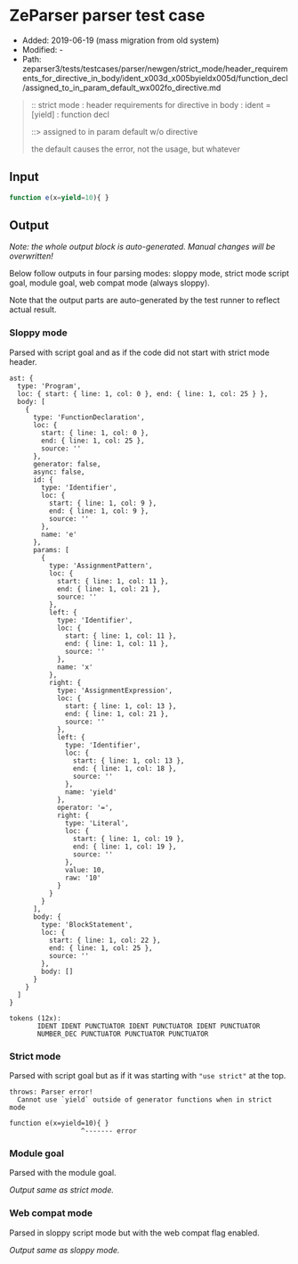 # ZeParser parser test case

- Added: 2019-06-19 (mass migration from old system)
- Modified: -
- Path: zeparser3/tests/testcases/parser/newgen/strict_mode/header_requirements_for_directive_in_body/ident_x003d_x005byieldx005d/function_decl/assigned_to_in_param_default_wx002fo_directive.md

> :: strict mode : header requirements for directive in body : ident = [yield] : function decl
>
> ::> assigned to in param default w/o directive
>
> the default causes the error, not the usage, but whatever

## Input

`````js
function e(x=yield=10){ }
`````

## Output

_Note: the whole output block is auto-generated. Manual changes will be overwritten!_

Below follow outputs in four parsing modes: sloppy mode, strict mode script goal, module goal, web compat mode (always sloppy).

Note that the output parts are auto-generated by the test runner to reflect actual result.

### Sloppy mode

Parsed with script goal and as if the code did not start with strict mode header.

`````
ast: {
  type: 'Program',
  loc: { start: { line: 1, col: 0 }, end: { line: 1, col: 25 } },
  body: [
    {
      type: 'FunctionDeclaration',
      loc: {
        start: { line: 1, col: 0 },
        end: { line: 1, col: 25 },
        source: ''
      },
      generator: false,
      async: false,
      id: {
        type: 'Identifier',
        loc: {
          start: { line: 1, col: 9 },
          end: { line: 1, col: 9 },
          source: ''
        },
        name: 'e'
      },
      params: [
        {
          type: 'AssignmentPattern',
          loc: {
            start: { line: 1, col: 11 },
            end: { line: 1, col: 21 },
            source: ''
          },
          left: {
            type: 'Identifier',
            loc: {
              start: { line: 1, col: 11 },
              end: { line: 1, col: 11 },
              source: ''
            },
            name: 'x'
          },
          right: {
            type: 'AssignmentExpression',
            loc: {
              start: { line: 1, col: 13 },
              end: { line: 1, col: 21 },
              source: ''
            },
            left: {
              type: 'Identifier',
              loc: {
                start: { line: 1, col: 13 },
                end: { line: 1, col: 18 },
                source: ''
              },
              name: 'yield'
            },
            operator: '=',
            right: {
              type: 'Literal',
              loc: {
                start: { line: 1, col: 19 },
                end: { line: 1, col: 19 },
                source: ''
              },
              value: 10,
              raw: '10'
            }
          }
        }
      ],
      body: {
        type: 'BlockStatement',
        loc: {
          start: { line: 1, col: 22 },
          end: { line: 1, col: 25 },
          source: ''
        },
        body: []
      }
    }
  ]
}

tokens (12x):
       IDENT IDENT PUNCTUATOR IDENT PUNCTUATOR IDENT PUNCTUATOR
       NUMBER_DEC PUNCTUATOR PUNCTUATOR PUNCTUATOR
`````

### Strict mode

Parsed with script goal but as if it was starting with `"use strict"` at the top.

`````
throws: Parser error!
  Cannot use `yield` outside of generator functions when in strict mode

function e(x=yield=10){ }
                  ^------- error
`````


### Module goal

Parsed with the module goal.

_Output same as strict mode._

### Web compat mode

Parsed in sloppy script mode but with the web compat flag enabled.

_Output same as sloppy mode._

